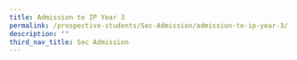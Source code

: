 ```yaml
---
title: Admission to IP Year 3
permalink: /prospective-students/Sec-Admission/admission-to-ip-year-3/
description: ""
third_nav_title: Sec Admission
---
```

